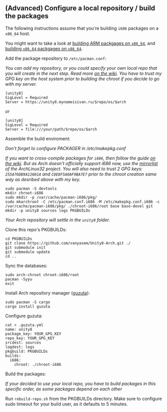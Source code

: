 ## (Advanced) Configure a local repository / build the packages

The following instructions assume that you're building `i686` packages on a `x86_64` host.

You might want to take a look at [building ARM packgages on `x86_64`](BUILDING-ARM.md), and [building `x86_64` packgages on `x86_64`](README.md).

Add the package repository to `/etc/pacman.conf`:

_You can add my repository, or you could specify your own local repo that you will create in the next step. Read more [on the wiki](https://wiki.archlinux.org/index.php/Pacman/Tips_and_tricks#Custom_local_repository). You have to trust my GPG key on the host system prior to building the chroot if you decide to go with my server._

```
[unity8]
SigLevel = Required
Server = https://unity8.mynameisivan.ru/$repo/os/$arch
```
_or_
```
[unity8]
SigLevel = Required
Server = file:///your/path/$repo/os/$arch
```

Assemble the build enviroment:

_Don't forget to configure PACKAGER in /etc/makepkg.conf_

_If you want to cross-compile packages for `i686`, then follow the guide [on the wiki](https://wiki.archlinux.org/index.php/Building_32-bit_packages_on_a_64-bit_system). But as Arch doesn't officially support i686 now, use the [mirrorlist](https://raw.githubusercontent.com/archlinux32/packages/master/core/pacman-mirrorlist/mirrorlist) of the ArchLinux32 project. You will also need to trust 2 GPG keys: `255A76DB9A12601A` and `C8E8F5A0AF9BA7E7` prior to the chroot creation same way as desribed above with my key._

```
sudo pacman -S devtools
mkdir chroot-i686
sudo mkdir -p /var/cache/pacman-i686/pkg/
sudo mkarchroot -C /etc/pacman.conf.i686 -M /etc/makepkg.conf.i686 -c /var/cache/pacman-i686/pkg/ ./chroot-i686/root base base-devel git
mkdir -p unity8 sources logs PKGBUILDs
```

_Your Arch repository will settle in the `unity8` folder._

Clone this repo's PKGBUILDs:
```
cd PKGBUILDs
git clone https://github.com/vanyasem/Unity8-Arch.git ./
git submodule init
git submodule update
cd ..
```

Sync the databases:
```
sudo arch-chroot chroot-i686/root
pacman -Syyu
exit
```

Install Arch repository manager ([guzuta](https://github.com/eagletmt/guzuta)):
```
sudo pacman -S cargo
cargo install guzuta
```

Configure guzuta:
```
cat > .guzuta.yml
name: unity8
package_key: YOUR_GPG_KEY
repo_key: YOUR_GPG_KEY
srcdest: sources
logdest: logs
pkgbuild: PKGBUILDs
builds:
  i686:
    chroot: ./chroot-i686
```

Build the packages:

_If your decided to use your local repo, you have to build packages in this specific order, as some packages depend on each other_

Run `rebuild-repo.sh` from the PKGBUILDs directory. Make sure to configure sudo timeout for your build user, as it defaults to 5 minutes.
 

